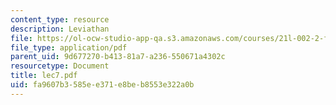 ```yaml
---
content_type: resource
description: Leviathan
file: https://ol-ocw-studio-app-qa.s3.amazonaws.com/courses/21l-002-2-foundations-of-western-culture-ii-renaissance-to-modernity-spring-2003/fa9607b3585ee371e8beb8553e322a0b_lec7.pdf
file_type: application/pdf
parent_uid: 9d677270-b413-81a7-a236-550671a4302c
resourcetype: Document
title: lec7.pdf
uid: fa9607b3-585e-e371-e8be-b8553e322a0b
---
```


